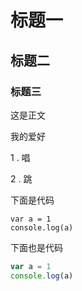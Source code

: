 # 标题一

## 标题二

### 标题三

这是正文

我的爱好

1 . 唱

2 . 跳

下面是代码

    var a = 1
    console.log(a)

下面也是代码
 
 ```javascript
var a = 1
console.log(a)
 ```
    
